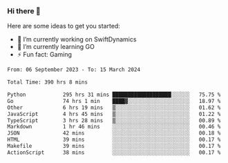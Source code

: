 ### Hi there 👋

Here are some ideas to get you started:

- 🔭 I’m currently working on SwiftDynamics
- 🌱 I’m currently learning GO
-  ⚡ Fun fact: Gaming
  
  <!--
- 👯 I’m looking to collaborate on ...
- 🤔 I’m looking for help with ...
- 💬 Ask me about ...
- 📫 How to reach me: ...
- 😄 Pronouns: ...
-->

<!--START_SECTION:waka-->

```txt
From: 06 September 2023 - To: 15 March 2024

Total Time: 390 hrs 8 mins

Python            295 hrs 31 mins ███████████████████░░░░░░   75.75 %
Go                74 hrs 1 min    ████▓░░░░░░░░░░░░░░░░░░░░   18.97 %
Other             6 hrs 19 mins   ▒░░░░░░░░░░░░░░░░░░░░░░░░   01.62 %
JavaScript        4 hrs 45 mins   ▒░░░░░░░░░░░░░░░░░░░░░░░░   01.22 %
TypeScript        3 hrs 28 mins   ▒░░░░░░░░░░░░░░░░░░░░░░░░   00.89 %
Markdown          1 hr 46 mins    ░░░░░░░░░░░░░░░░░░░░░░░░░   00.46 %
JSON              42 mins         ░░░░░░░░░░░░░░░░░░░░░░░░░   00.18 %
HTML              39 mins         ░░░░░░░░░░░░░░░░░░░░░░░░░   00.17 %
Makefile          39 mins         ░░░░░░░░░░░░░░░░░░░░░░░░░   00.17 %
ActionScript      38 mins         ░░░░░░░░░░░░░░░░░░░░░░░░░   00.17 %
```

<!--END_SECTION:waka-->
